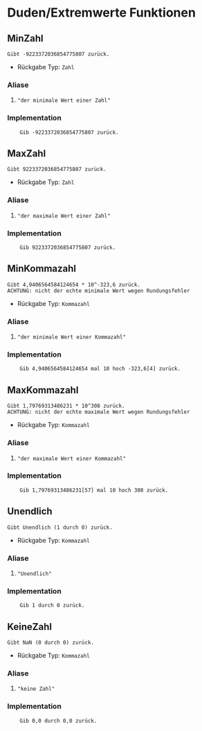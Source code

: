 # Duden/Extremwerte Funktionen
## MinZahl
```
Gibt -9223372036854775807 zurück.
```

* Rückgabe Typ: `Zahl`

### Aliase
1. `"der minimale Wert einer Zahl"`

### Implementation
```ddp
	Gib -9223372036854775807 zurück.
```
## MaxZahl
```
Gibt 9223372036854775807 zurück.
```

* Rückgabe Typ: `Zahl`

### Aliase
1. `"der maximale Wert einer Zahl"`

### Implementation
```ddp
	Gib 9223372036854775807 zurück.
```
## MinKommazahl
```
Gibt 4,9406564584124654 * 10^-323,6 zurück.
ACHTUNG: nicht der echte minimale Wert wegen Rundungsfehler
```

* Rückgabe Typ: `Kommazahl`

### Aliase
1. `"der minimale Wert einer Kommazahl"`

### Implementation
```ddp
	Gib 4,9406564584124654 mal 10 hoch -323,6[4] zurück.
```
## MaxKommazahl
```
Gibt 1,79769313486231 * 10^308 zurück.
ACHTUNG: nicht der echte maximale Wert wegen Rundungsfehler
```

* Rückgabe Typ: `Kommazahl`

### Aliase
1. `"der maximale Wert einer Kommazahl"`

### Implementation
```ddp
	Gib 1,79769313486231[57] mal 10 hoch 308 zurück.
```
## Unendlich
```
Gibt Unendlich (1 durch 0) zurück.
```

* Rückgabe Typ: `Kommazahl`

### Aliase
1. `"Unendlich"`

### Implementation
```ddp
	Gib 1 durch 0 zurück.
```
## KeineZahl
```
Gibt NaN (0 durch 0) zurück.
```

* Rückgabe Typ: `Kommazahl`

### Aliase
1. `"keine Zahl"`

### Implementation
```ddp
	Gib 0,0 durch 0,0 zurück.
```

